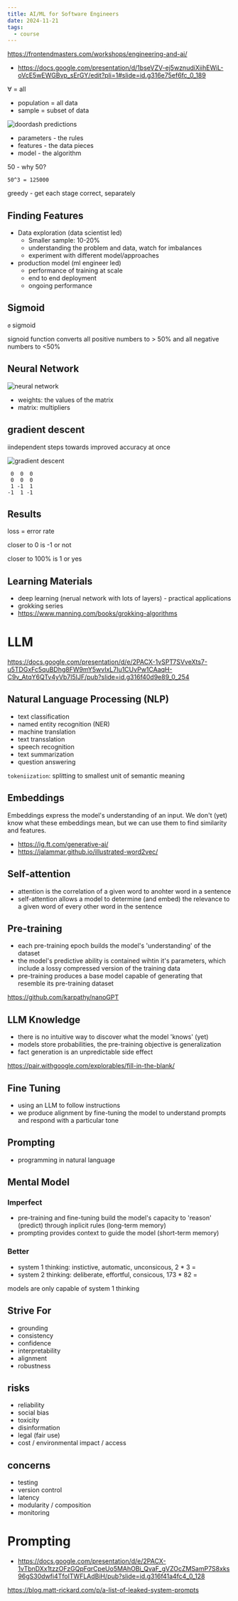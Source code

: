 ```yaml
---
title: AI/ML for Software Engineers
date: 2024-11-21
tags:
  - course
---
```


https://frontendmasters.com/workshops/engineering-and-ai/

- https://docs.google.com/presentation/d/1bseVZV-ej5wznudiXiihEWiL-oVcE5wEWGBvp_sErGY/edit?pli=1#slide=id.g316e75ef6fc_0_189


∀ = all

- population = all data
- sample = subset of data

![doordash predictions](../../../images/doordash-predictions.png)

- parameters - the rules
- features - the data pieces
- model - the algorithm

50 - why 50?

`50^3 = 125000`

greedy - get each stage correct, separately



## Finding Features

- Data exploration (data scientist led)
    - Smaller sample: 10-20%
    - understanding the problem and data, watch for imbalances
    - experiment with different model/approaches
- production model (ml engineer led)
    - performance of training at scale
    - end to end deployment
    - ongoing performance

## Sigmoid

`σ` sigmoid

signoid function converts all positive numbers to > 50% and all negative numbers to <50%

## Neural Network

![neural network](../../../images/neural-network.png)

- weights: the values of the matrix
- matrix: multipliers

## gradient descent

iindependent steps towards improved accuracy at once

![gradient descent](../../../images/gradient-descent.png)

```
 0  0  0
 0  0  0
 1 -1  1
-1  1 -1
```


## Results

loss = error rate

closer to 0 is -1 or not

closer to 100% is 1 or yes

## Learning Materials

- deep learning (nerual network with lots of layers) - practical applications 
- grokking series
- https://www.manning.com/books/grokking-algorithms


# LLM

https://docs.google.com/presentation/d/e/2PACX-1vSPT7SVveXts7-u5TDGxFc5quBDhg8FW9mY5wvIxL7Iu1CUvPw1CAaqH-C9v_AtqY6QTv4yVb7l5IJF/pub?slide=id.g316f40d9e89_0_254

## Natural Language Processing (NLP)

- text classification
- named entity recognition (NER)
- machine translation
- text transslation
- speech recognition
- text summarization
- question answering

`tokeniization`: splitting to smallest unit of semantic meaning

## Embeddings

Embeddings express the model's understanding of an input. We don't (yet) know what these embeddings mean, but we can use them to find similarity and features.

- https://ig.ft.com/generative-ai/
- https://jalammar.github.io/illustrated-word2vec/

## Self-attention

- attention is the correlation of a given word to anohter word in a sentence
- self-attention allows a model to determine (and embed) the relevance to a given word of every other word in the sentence

## Pre-training

- each pre-training epoch builds the model's 'understanding' of the dataset
- the model's predictive ability is contained wihtin it's parameters, which include a lossy compressed version of the training data
- pre-training produces a base model capable of generating that resemble its pre-training dataset

https://github.com/karpathy/nanoGPT

## LLM Knowledge

- there is no intuitive way to discover what the model 'knows' (yet)
- models store probabilities, the pre-training objective is generalization
- fact generation is an unpredictable side effect

https://pair.withgoogle.com/explorables/fill-in-the-blank/

## Fine Tuning

- using an LLM to follow instructions
- we produce alignment by fine-tuning the model to understand prompts and respond with a particular tone

## Prompting

- programming in natural language

## Mental Model

### Imperfect

- pre-training and fine-tuning build the model's capacity to 'reason' (predict) through inplicit rules (long-term memory)
- prompting provides context to guide the model (short-term memory)

### Better

- system 1 thinking: instictive, automatic, unconsicous, 2 * 3 =
- system 2 thinking: deliberate, effortful, consicous, 173 * 82 =

models are only capable of system 1 thinking

## Strive For

- grounding
- consistency
- confidence
- interpretability
- alignment
- robustness

## risks

- reliability
- social bias
- toxicity
- disinformation
- legal (fair use)
- cost / environmental impact / access

## concerns

- testing
- version control
- latency
- modularity / composition
- monitoring

# Prompting

- https://docs.google.com/presentation/d/e/2PACX-1vTbnDXx1tzzOFzGQpFqrCpeUo5MAhOBi_QvaF_gVZOcZMSamP7S8xks96gS30dwfi4TfoITWFLAdBiH/pub?slide=id.g316f41a4fc4_0_128


https://blog.matt-rickard.com/p/a-list-of-leaked-system-prompts

